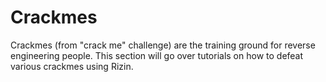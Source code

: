 Crackmes
========

Crackmes (from "crack me" challenge) are the training ground for reverse engineering people. This section will go over
tutorials on how to defeat various crackmes using Rizin.
